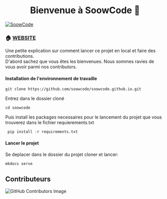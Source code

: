 <h1 align="center">Bienvenue à SoowCode 👋</h1>
<p>
  <a href="https://soowcode.github.io/" target="_blank">
    <img alt="SoowCode" src="https://img.shields.io/badge/website-yes-brightgreen.svg" />
  </a>
  
</p>

### 🏠 [WEBSITE](https://soowcode.github.io/)

Une petite explication sur comment lancer ce projet en local et faire des contributions.  
D'abord sachez que vous êtes les bienvenues. Nous sommes ravies de vous avoir parmi nos contributors.

#### Installation de l'environnement de travaille
```
git clone https://github.com/soowcode/soowcode.github.io.git

```
Entrez dans le dossier cloné

```
cd soowcode
```
Puis install les packages necessaires pour le lancement du projet que vous trouverez dans le fichier requierements.txt

```
 pip install -r requirements.txt  
```

#### Lancer le projet

Se deplacer dans le dossier du projet cloner et lancer:
```
mkdocs serve
```



## Contributeurs
![GitHub Contributors Image](https://contrib.rocks/image?repo=soowcode/soowcode.github.io)
